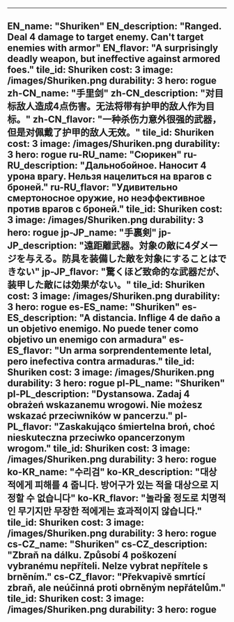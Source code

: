 ---

EN_name: "Shuriken"
EN_description: "Ranged. Deal 4 damage to target enemy.  Can't target enemies with armor"
EN_flavor: "A surprisingly deadly weapon, but ineffective against armored foes."
tile_id: Shuriken
cost: 3
image: /images/Shuriken.png
durability: 3
hero: rogue
zh-CN_name: "手里剑"
zh-CN_description: "对目标敌人造成4点伤害。无法将带有护甲的敌人作为目标。"
zh-CN_flavor: "一种杀伤力意外很强的武器，但是对佩戴了护甲的敌人无效。"
tile_id: Shuriken
cost: 3
image: /images/Shuriken.png
durability: 3
hero: rogue
ru-RU_name: "Сюрикен"
ru-RU_description: "Дальнобойное. Наносит 4 урона врагу. Нельзя нацелиться на врагов с броней."
ru-RU_flavor: "Удивительно смертоносное оружие, но неэффективное против врагов с броней."
tile_id: Shuriken
cost: 3
image: /images/Shuriken.png
durability: 3
hero: rogue
jp-JP_name: "手裏剣"
jp-JP_description: "遠距離武器。対象の敵に4ダメージを与える。防具を装備した敵を対象にすることはできない"
jp-JP_flavor: "驚くほど致命的な武器だが、装甲した敵には効果がない。"
tile_id: Shuriken
cost: 3
image: /images/Shuriken.png
durability: 3
hero: rogue
es-ES_name: "Shuriken"
es-ES_description: "A distancia. Inflige 4 de daño a un objetivo enemigo. No puede tener como objetivo un enemigo con armadura"
es-ES_flavor: "Un arma sorprendentemente letal, pero inefectiva contra armaduras."
tile_id: Shuriken
cost: 3
image: /images/Shuriken.png
durability: 3
hero: rogue
pl-PL_name: "Shuriken"
pl-PL_description: "Dystansowa. Zadaj 4 obrażeń wskazanemu wrogowi. Nie możesz wskazać przeciwników w pancerzu."
pl-PL_flavor: "Zaskakująco śmiertelna broń, choć nieskuteczna przeciwko opancerzonym wrogom."
tile_id: Shuriken
cost: 3
image: /images/Shuriken.png
durability: 3
hero: rogue
ko-KR_name: "수리검"
ko-KR_description: "대상 적에게 피해를 4 줍니다. 방어구가 있는 적을 대상으로 지정할 수 없습니다"
ko-KR_flavor: "놀라울 정도로 치명적인 무기지만 무장한 적에게는 효과적이지 않습니다."
tile_id: Shuriken
cost: 3
image: /images/Shuriken.png
durability: 3
hero: rogue
cs-CZ_name: "Shuriken"
cs-CZ_description: "Zbraň na dálku. Způsobí 4 poškození vybranému nepříteli. Nelze vybrat nepřítele s brněním."
cs-CZ_flavor: "Překvapivě smrtící zbraň, ale neúčinná proti obrněným nepřátelům."
tile_id: Shuriken
cost: 3
image: /images/Shuriken.png
durability: 3
hero: rogue
---